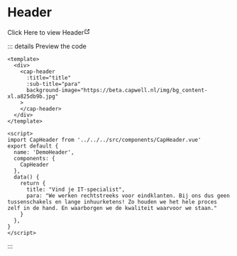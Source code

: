 # Header

<router-link to="/headerfooter" target="_blank">Click Here to view Header<svg xmlns="http://www.w3.org/2000/svg" aria-hidden="true" focusable="false" x="0px" y="0px" viewBox="0 0 100 100" width="15" height="15" class="icon outbound"><path fill="currentColor" d="M18.8,85.1h56l0,0c2.2,0,4-1.8,4-4v-32h-8v28h-48v-48h28v-8h-32l0,0c-2.2,0-4,1.8-4,4v56C14.8,83.3,16.6,85.1,18.8,85.1z"></path> <polygon fill="currentColor" points="45.7,48.7 51.3,54.3 77.2,28.5 77.2,37.2 85.2,37.2 85.2,14.9 62.8,14.9 62.8,22.9 71.5,22.9"></polygon></svg></router-link>

::: details Preview the code

```vue
<template>
  <div>
    <cap-header
      :title="title"
      :sub-title="para"
      background-image="https://beta.capwell.nl/img/bg_content-xl.a825db9b.jpg"
    >
    </cap-header>
  </div>
</template>

<script>
import CapHeader from '../../../src/components/CapHeader.vue'
export default {
  name: 'DemoHeader',
  components: {
    CapHeader
  },
  data() {
    return {
      title: "Vind je IT-specialist",
      para: "We werken rechtstreeks voor eindklanten. Bij ons dus geen tussenschakels en lange inhuurketens! Zo houden we het hele proces zelf in de hand. En waarborgen we de kwaliteit waarvoor we staan."
    }
  },
}
</script>
```

:::
